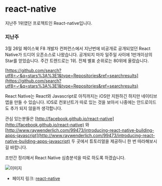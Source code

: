  # react-native

지난주 1위였던 프로젝트인 React-native입니다.

### 지난주

3월 26일 페이스북 F8 개발자 컨퍼런스에서 지난번에 비공개로 공개되었던 React Native가 드디어 오픈소스로 나왔습니다. 공개되지 마자 일주일 사이에 1만개이상의 Star를 얻었습니다. 주간 트렌드로는 1위. 전체 별표 순위로는 80위에 올랐습니다.

[https://github.com/search?utf8=✓&q=stars%3A%3E1&type=Repositories&ref=searchresults](https://github.com/search?utf8=✓&q=stars%3A%3E1&type=Repositories&ref=searchresults)

React Native는 React와 Javascript로 아직까지는 iOS만 지원하긴 하지만 네이티브 앱을 만들 수 있습니다. IOS로 컨포넌트가 따로 있는 것을 보아서 나중에는 안드로이드도 추가 되지 않을까 생각합니다.

관심 있는분들은 [http://facebook.github.io/react-native](http://facebook.github.io/react-native) 와 [http://www.raywenderlich.com/99473/introducing-react-native-building-apps-javascript](http://www.raywenderlich.com/99473/introducing-react-native-building-apps-javascript) 두 곳에서 튜토리얼을 제공하니 한 번 따라해보시길 바랍니다.

조만간 정리해서 React Native 심층분석을 따로 하도록 하겠습니다.


![이미지](https://camo.githubusercontent.com/a61716d5f737fb3085d1b3354cbdc19c4e97b45e/687474703a2f2f66616365626f6f6b2e6769746875622e696f2f72656163742d6e61746976652f696d672f6368726f6d655f627265616b706f696e742e706e67)

 - 페이지 링크: [react-native](https://github.com/facebook/react-native)
